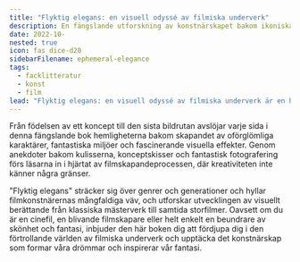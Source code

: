 ```yaml
---
title: "Flyktig elegans: en visuell odyssé av filmiska underverk"
description: En fängslande utforskning av konstnärskapet bakom ikoniska filmer, som ger läsarna en fantastisk inblick i den kreativa processen som ger filmmagi liv på duken.
date: 2022-10-
nested: true
icon: fas dice-d20
sidebarFilename: ephemeral-elegance
tags:
  - facklitteratur
  - konst
  - film
lead: "Flyktig elegans: en visuell odyssé av filmiska underverk är en hisnande resa in i konstnärskapet och fantasin bakom några av biografernas mest ikoniska filmer. Den här överdådigt illustrerade boken fördjupar sig i den invecklade processen att få filmmagi till liv på duken, och visar upp briljansen hos konstnärer, designers och visionärer som formar det visuella landskapet i filmen."
---
```

Från födelsen av ett koncept till den sista bildrutan avslöjar varje sida i denna fängslande bok hemligheterna bakom skapandet av oförglömliga karaktärer, fantastiska miljöer och fascinerande visuella effekter. Genom anekdoter bakom kulisserna, konceptskisser och fantastisk fotografering förs läsarna in i hjärtat av filmskapandeprocessen, där kreativiteten inte känner några gränser.

"Flyktig elegans" sträcker sig över genrer och generationer och hyllar filmkonstnärernas mångfaldiga väv, och utforskar utvecklingen av visuellt berättande från klassiska mästerverk till samtida storfilmer. Oavsett om du är en cinefil, en blivande filmskapare eller helt enkelt en beundrare av skönhet och fantasi, inbjuder den här boken dig att fördjupa dig i den förtrollande världen av filmiska underverk och upptäcka det konstnärskap som formar våra drömmar och inspirerar vår fantasi.